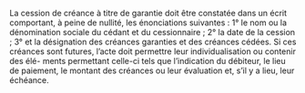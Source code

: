 La cession de créance à titre de garantie doit être constatée dans un écrit comportant,
à peine de nullité, les énonciations suivantes :
1° le nom ou la dénomination sociale du cédant et du cessionnaire ;
2° la date de la cession ;
3° et la désignation des créances garanties et des créances cédées.
Si ces créances sont futures, l’acte doit permettre leur individualisation ou
contenir des élé- ments permettant celle-ci tels que l’indication du débiteur,
le lieu de paiement, le montant des créances ou leur évaluation et, s’il y a
lieu, leur échéance.